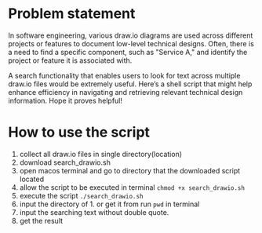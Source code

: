# Problem statement

In software engineering, various draw.io diagrams are used across different projects or features to document low-level technical designs. Often, there is a need to find a specific component, such as "Service A," and identify the project or feature it is associated with.

A search functionality that enables users to look for text across multiple draw.io files would be extremely useful.
Here’s a shell script that might help enhance efficiency in navigating and retrieving relevant technical design information. Hope it proves helpful!

# How to use the script
1. collect all draw.io files in single directory(location)
2. download search_drawio.sh
3. open macos terminal and go to directory that the downloaded script located
4. allow the script to be executed in terminal `chmod +x search_drawio.sh`
5. execute the script `./search_drawio.sh`
6. input the directory of 1. or get it from run `pwd` in terminal
7. input the searching text without double quote.
8. get the result 
   
